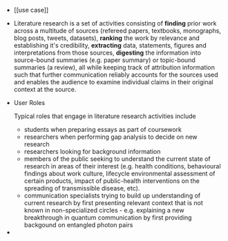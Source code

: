 - [[use case]]
- Literature research is a set of activities consisting of **finding** prior work across a multitude of sources (refereed papers, textbooks, monographs, blog posts, tweets, datasets), **ranking** the work by relevance and establishing it's credibility, **extracting** data, statements, figures and interpretations from those sources, **digesting** the information into source-bound summaries (e.g. paper summary) or topic-bound summaries (a review), all while keeping track of attribution information such that further communication reliably accounts for the sources used and enables the audience to examine individual claims in their original context at the source.
- User Roles
  
  Typical roles that engage in literature research activities include
  
  * students when preparing essays as part of coursework
  * researchers when performing gap analysis to decide on new research
  * researchers looking for background information
  * members of the public seeking to understand the current state of research in areas of their interest (e.g. health conditions, behavioural findings about work culture, lifecycle environmental assessment of certain products, impact of public-health interventions on the spreading of transmissible disease, etc).
  * communication specialists trying to build up understanding of current research by first presenting relevant context that is not known in non-specialized circles - e.g. explaining a new breakthrough in quantum communication by first providing backgound on entangled photon pairs
-